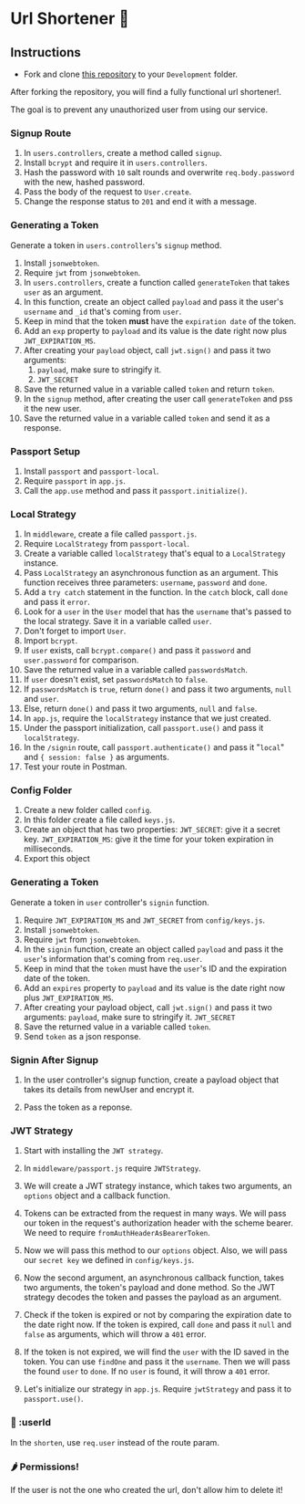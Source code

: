 # Url Shortener 🔗

## Instructions

- Fork and clone [this repository](https://github.com/JoinCODED/Task-Express-M6-Authentication-urlShortener-noSql) to your `Development` folder.

After forking the repository, you will find a fully functional url shortener!.

The goal is to prevent any unauthorized user from using our service.

### Signup Route

1. In `users.controllers`, create a method called `signup`.
2. Install `bcrypt` and require it in `users.controllers`.
3. Hash the password with `10` salt rounds and overwrite `req.body.password` with the new, hashed password.
4. Pass the body of the request to `User.create`.
5. Change the response status to `201` and end it with a message.

### Generating a Token

Generate a token in `users.controllers`'s `signup` method.

1. Install `jsonwebtoken`.
2. Require `jwt` from `jsonwebtoken`.
3. In `users.controllers`, create a function called `generateToken` that takes `user` as an argument.
4. In this function, create an object called `payload` and pass it the user's `username` and `_id` that's coming from `user`.
5. Keep in mind that the token **must** have the `expiration date` of the token.
6. Add an `exp` property to `payload` and its value is the date right now plus `JWT_EXPIRATION_MS`.
7. After creating your `payload` object, call `jwt.sign()` and pass it two arguments:
   1. `payload`, make sure to stringify it.
   2. `JWT_SECRET`
8. Save the returned value in a variable called `token` and return `token`.
9. In the `signup` method, after creating the user call `generateToken` and pss it the new user.
10. Save the returned value in a variable called `token` and send it as a response.

### Passport Setup

1. Install `passport` and `passport-local`.
2. Require `passport` in `app.js`.
3. Call the `app.use` method and pass it `passport.initialize()`.

### Local Strategy

1. In `middleware`, create a file called `passport.js`.
2. Require `LocalStrategy` from `passport-local`.
3. Create a variable called `localStrategy` that's equal to a `LocalStrategy` instance.
4. Pass `LocalStrategy` an asynchronous function as an argument. This function receives three parameters: `username`, `password` and `done`.
5. Add a `try catch` statement in the function. In the `catch` block, call `done` and pass it `error`.
6. Look for a `user` in the `User` model that has the `username` that's passed to the local strategy. Save it in a variable called `user`.
7. Don't forget to import `User`.
8. Import `bcrypt`.
9. If `user` exists, call `bcrypt.compare()` and pass it `password` and `user.password` for comparison.
10. Save the returned value in a variable called `passwordsMatch`.
11. If `user` doesn't exist, set `passwordsMatch` to `false`.
12. If `passwordsMatch` is `true`, return `done()` and pass it two arguments, `null` and `user`.
13. Else, return `done()` and pass it two arguments, `null` and `false`.
14. In `app.js`, require the `localStrategy` instance that we just created.
15. Under the passport initialization, call `passport.use()` and pass it `localStrategy`.
16. In the `/signin` route, call `passport.authenticate()` and pass it "`local`" and `{ session: false }` as arguments.
17. Test your route in Postman.

### Config Folder

1. Create a new folder called `config`.
2. In this folder create a file called `keys.js`.
3. Create an object that has two properties:
   `JWT_SECRET`: give it a secret key.
   `JWT_EXPIRATION_MS`: give it the time for your token expiration in milliseconds.
4. Export this object

### Generating a Token

Generate a token in `user` controller's `signin` function.

1. Require `JWT_EXPIRATION_MS` and `JWT_SECRET` from `config/keys.js`.
2. Install `jsonwebtoken`.
3. Require `jwt` from `jsonwebtoken`.
4. In the `signin` function, create an object called `payload` and pass it the `user`'s information that's coming from `req.user`.
5. Keep in mind that the `token` must have the `user`'s ID and the expiration date of the token.
6. Add an `expires` property to `payload` and its value is the date right now plus `JWT_EXPIRATION_MS`.
7. After creating your payload object, call `jwt.sign()` and pass it two arguments:
   `payload`, make sure to stringify it.
   `JWT_SECRET`
8. Save the returned value in a variable called `token`.
9. Send `token` as a json response.

### Signin After Signup

1. In the user controller's signup function, create a payload object that takes its details from newUser and encrypt it.

2. Pass the token as a reponse.

### JWT Strategy

1. Start with installing the `JWT strategy`.

2. In `middleware/passport.js` require `JWTStrategy`.

3. We will create a JWT strategy instance, which takes two arguments, an `options` object and a callback function.

4. Tokens can be extracted from the request in many ways. We will pass our token in the request's authorization header with the scheme bearer. We need to require `fromAuthHeaderAsBearerToken`.

5. Now we will pass this method to our `options` object. Also, we will pass our `secret key` we defined in `config/keys.js`.

6. Now the second argument, an asynchronous callback function, takes two arguments, the token's payload and done method. So the JWT strategy decodes the token and passes the payload as an argument.

7. Check if the token is expired or not by comparing the expiration date to the date right now. If the token is expired, call `done` and pass it `null` and `false` as arguments, which will throw a `401` error.

8. If the token is not expired, we will find the `user` with the ID saved in the token. You can use `findOne` and pass it the `username`. Then we will pass the found `user` to `done`. If no `user` is found, it will throw a `401` error.

9. Let's initialize our strategy in `app.js`. Require `jwtStrategy` and pass it to `passport.use()`.

### 🍋 :userId

In the `shorten`, use `req.user` instead of the route param.

### 🌶️ Permissions!

If the user is not the one who created the url, don't allow him to delete it!
